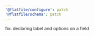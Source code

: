 ```yaml
---
'@flatfile/configure': patch
'@flatfile/schema': patch
---
```


fix: declaring label and options on a field
